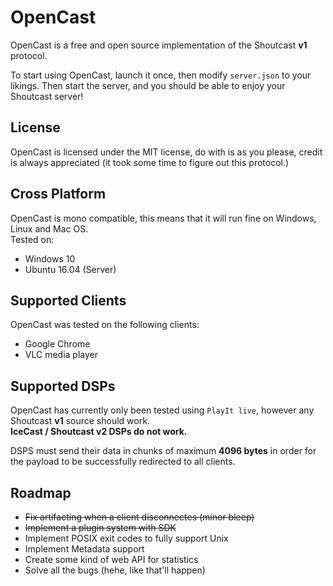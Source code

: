 # OpenCast
OpenCast is a free and open source implementation of the Shoutcast **v1** protocol.  
  
To start using OpenCast, launch it once, then modify `server.json` to your likings. Then start the server, and you should be able to enjoy your Shoutcast server!

## License
OpenCast is licensed under the MIT license, do with is as you please, credit is always appreciated (it took some time to figure out this protocol.)

## Cross Platform
OpenCast is mono compatible, this means that it will run fine on Windows, Linux and Mac OS.  
Tested on:  
- Windows 10  
- Ubuntu 16.04 (Server)  

## Supported Clients
OpenCast was tested on the following clients:  
- Google Chrome  
- VLC media player

## Supported DSPs
OpenCast has currently only been tested using `PlayIt live`, however any Shoutcast **v1** source should work.  
**IceCast / Shoutcast v2 DSPs do not work.**  
  
DSPS must send their data in chunks of maximum **4096 bytes** in order for the payload to be successfully redirected to all clients.

## Roadmap
- ~~Fix artifacting when a client disconnectes (minor bleep)~~  
- ~~Implement a plugin system with SDK~~ 
- Implement POSIX exit codes to fully support Unix  
- Implement Metadata support
- Create some kind of web API for statistics
- Solve all the bugs (hehe, like that'll happen)
